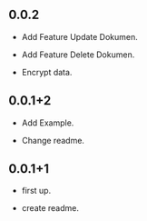 ## 0.0.2
* Add Feature Update Dokumen.

* Add Feature Delete Dokumen.

* Encrypt data.

## 0.0.1+2
* Add Example.

* Change readme.

## 0.0.1+1
* first up.

* create readme.